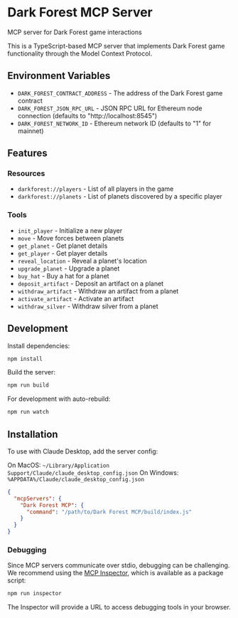 # Dark Forest MCP Server

MCP server for Dark Forest game interactions

This is a TypeScript-based MCP server that implements Dark Forest game functionality through the Model Context Protocol.

## Environment Variables

- `DARK_FOREST_CONTRACT_ADDRESS` - The address of the Dark Forest game contract
- `DARK_FOREST_JSON_RPC_URL` - JSON RPC URL for Ethereum node connection (defaults to "http://localhost:8545")
- `DARK_FOREST_NETWORK_ID` - Ethereum network ID (defaults to "1" for mainnet)

## Features

### Resources
- `darkforest://players` - List of all players in the game
- `darkforest://planets` - List of planets discovered by a specific player

### Tools
- `init_player` - Initialize a new player
- `move` - Move forces between planets
- `get_planet` - Get planet details
- `get_player` - Get player details
- `reveal_location` - Reveal a planet's location
- `upgrade_planet` - Upgrade a planet
- `buy_hat` - Buy a hat for a planet
- `deposit_artifact` - Deposit an artifact on a planet
- `withdraw_artifact` - Withdraw an artifact from a planet
- `activate_artifact` - Activate an artifact
- `withdraw_silver` - Withdraw silver from a planet

## Development

Install dependencies:
```bash
npm install
```

Build the server:
```bash
npm run build
```

For development with auto-rebuild:
```bash
npm run watch
```

## Installation

To use with Claude Desktop, add the server config:

On MacOS: `~/Library/Application Support/Claude/claude_desktop_config.json`
On Windows: `%APPDATA%/Claude/claude_desktop_config.json`

```json
{
  "mcpServers": {
    "Dark Forest MCP": {
      "command": "/path/to/Dark Forest MCP/build/index.js"
    }
  }
}
```

### Debugging

Since MCP servers communicate over stdio, debugging can be challenging. We recommend using the [MCP Inspector](https://github.com/modelcontextprotocol/inspector), which is available as a package script:

```bash
npm run inspector
```

The Inspector will provide a URL to access debugging tools in your browser.
